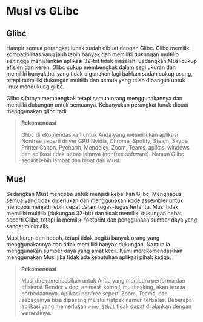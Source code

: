 # Musl vs GLibc

## Glibc

Hampir semua perangkat lunak sudah dibuat dengan Glibc. Glibc memiliki kompatibilitas yang jauh lebih banyak dan memiliki dukungan multilib sehingga menjalankan aplikasi 32-bit tidak masalah. Sedangkan Musl cukup efisien dan keren. Glibc cukup membengkak dalam segi ukuran dan memiliki banyak hal yang tidak digunakan lagi bahkan sudah cukup usang, tetapi memiliki dukungan multilib dan semua yang telah dibangun untuk linux mendukung glibc.

Glibc sifatnya membengkak tetapi semua orang menggunakannya dan memiliki dukungan untuk semuanya. Kebanyakan perangkat lunak dibuat menggunakan glibc tadi.

> **Rekomendasi**
>
> Glibc direkomendasikan untuk Anda yang memerlukan aplikasi Nonfree seperti driver GPU Nvidia, Chrome, Spotify, Steam, Skype, Printer Canon, Pycharm, Mendeley, Zoom, Teams, aplkasi windows dan aplikasi tidak bebas lainnya (nonfree software). Namun Glibc sedikit lebih lambat dan bloat dari Musl.

## Musl

Sedangkan Musl mencoba untuk menjadi kebalikan Glibc. Menghapus semua yang tidak diperlukan dan menggunakan kode assembler untuk mencoba menjadi lebih cepat dalam tugas-tugas tertentu. Musl tidak memiliki multilib (dukungan 32-bit) dan tidak memiliki dukungan hebat seperti Glibc, tetapi ia memiliki footprint dan penggunaan sumber daya yang sangat minimalis.

Musl keren dan heboh, tetapi tidak begitu banyak orang yang menggunakannya dan tidak memiliki banyak dukungan. Namun ia menggunakan sumber daya yang amat kecil. Kami merekomendasikan menggunakan Musl jika tidak ada kebutuhan aplikasi pihak ketiga.

> **Rekomendasi**
>
> Musl direkomendasikan untuk Anda yang memburu performa dan efisiensi. Render video, animasi, kompil, multitasking, akan terasa perbedaannya. Aplikasi nonfree seperti Zoom, Teams, dan sebagainya bisa dipasang melalui flatpak namun terbatas. Beberapa aplikasi yang memerlukan `wine-32bit` tidak dapat dijalankan dengan semestinya.
